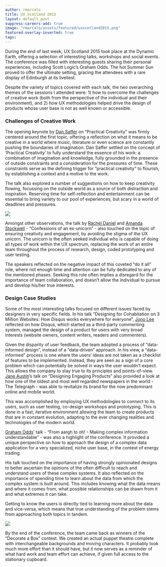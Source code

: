```yaml
---
author: rmarcalo
title: UX Scotland 2015
layout: default_post
suppress-careers-add: true
image: "rmarcalo/assets/featured/uxscotland2015.png"
featured-overlay-inverted: true
tags:
---
```


During the end of last week, UX Scotland 2015 took place at the Dynamic Earth, offering a selection of interesting talks, workshops and social events. The conference was filled with interesting guests sharing their personal experiences, including Scott Logic’s Graham Odds. The hot Summer Sun proved to offer the ultimate setting, gracing the attendees with a rare display of Edinburgh at its liveliest.

Despite the variety of topics covered with each talk, the two overarching themes of the sessions I attended were: 1) how to overcome the challenges of creative work (both from the perspective of the individual and their environment), and 2) how UX methodologies helped drive the design of products whose user base is not as well known or accessible.

### Challenges of Creative Work

The opening keynote by [Dan Saffer](https://twitter.com/odannyboy) on “Practical Creativity” was firmly centered around the first topic, offering a reflection on what it means to be creative in a world where music, literature or even science are constantly pushing the boundaries of imagination.  Dan Saffer settled on the concept of ‘Practical Creativity’ to fully understand the essence of his work: a combination of imagination and knowledge, fully grounded in the presence of outside constraints and a consideration for the pressures of time. These constraints serve as the defining trigger for “practical creativity” to flourish, by establishing a context and a motive to the work.

The talk also explored a number of suggestions on how to keep creativity flowing, focussing on the outside world as a source of both distraction and inspiration. Reserving time for self-reflection and entertainment can be essential to bring variety to our pool of experiences, but scary in a world of deadlines and pressures.

<img src="{{ site.github.url }}/rmarcalo/assets/uxscotland2015/uxunicorn.png" />

Amongst other observations, the talk by [Rachel Daniel](https://twitter.com/RainbowliciousD) and [Amanda Stockwell](https://twitter.com/MandaLaceyS) - “Confessions of an ex-unicorn” - also touched on the topic of ensuring creativity and engagement, by avoiding the stigma of the UX unicorn. The unicorn is the often seeked individual who is capable of doing all types of work within the UX spectrum, replacing the work of an entire team throughout the process of research, design, coded prototyping and user testing.

The speakers reflected on the negative impact of this coveted “do it all” role, where not enough time and attention can be fully dedicated to any of the mentioned phases. Seeking this role often implies a disregard for the importance of team collaboration, and doesn’t allow the individual to pursue and develop his/her true interests.

### Design Case Studies

Some of the most interesting talks focused on different issues faced by designers in very specific fields. In his talk “Designing for Cohabitation on 3 Million Websites: How Disqus works everywhere for everyone”, [Jono Lee](https://twitter.com/jobosapien) reflected on how Disqus, which started as a third-party commenting system,  managed the design of  a product for users with very broad interests (website owners, content writers, readers and commenters).

Given the disparity of user feedback, the team adopted a process of “data-informed design”, instead of  a “data-driven” approach.   In his view, a “data-informed” process is one where the users’ ideas are not taken as a checklist of features to be implemented. Instead, they are seen as a sign of a core problem which can potentially be solved in ways the user wouldn’t expect. This allows the company to stay true to its principles and points-of-view.
[Jane Austin](https://twitter.com/msjaneaustin)’s talk on “Designing Engaging Products” also provided a look at how one of the oldest and most well regarded newspapers in the world - The Telegraph - was able to revitalize its brand for the now predominant online and mobile world.

This was accomplished by employing UX methodologies to connect to its users, such as  user testing, co-design workshops and prototyping.  This is done in a fast, iterative environment allowing  the team to create products that are in constant evolution, adapting to the ever changing realities and technologies of the modern world.

[Graham Odds](https://twitter.com/g_odds)’ talk - “From aargh to oh! -  Making complex information understandable” - was also a highlight of the conference. It provided a unique perspective on how to approach the design of a complex data application for a very specialized, niche user base, in the context of energy trading.

His talk touched on the importance of having strongly opinionated designs to better ascertain the opinions of the often difficult to reach and understand users of these complex systems. It also reflected on the importance of spending  time to learn about the data from which the complex system is built around. This includes knowing what the data means and where it comes from, what possible relationships can be drawn from it and what extremes it can take.

Getting to know the users is directly tied to learning more about the data and vice-versa, which means that true understanding of the problem stems from approaching both topics in tandem.

<img src="{{ site.github.url }}/rmarcalo/assets/uxscotland2015/theatre-of-magic.jpeg" />

By the end of the conference, the team came back as winners of the “Decorate a Box” contest. We created an actual puppet theatre complete with interchangeable backgrounds and moving characters. It probably took much more effort than it should have, but it now serves as a reminder of what hard work and team effort can achieve, if given full access to the stationary cupboard.
